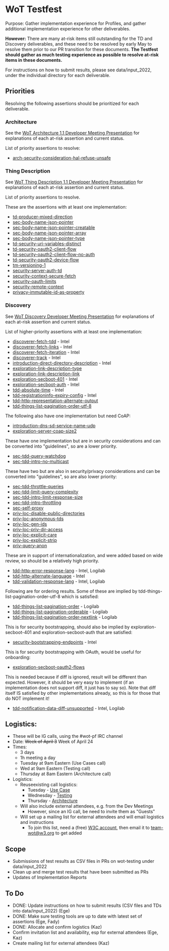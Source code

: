 # WoT Testfest
Purpose: Gather implementation experience for Profiles,
and gather additional implementation experience for other deliverables.

**However:** There are many at-risk items still outstanding for the TD and Discovery deliverables,
and these need to be resolved by early May to resolve them prior to our PR transition for
these documents.  **The Testfest should gather as much testing experience as possible to
resolve at-risk items in these documents.**

For instructions on how to submit results, please see data/input_2022, under the individual
directory for each deliverable.

## Priorities
Resolving the following assertions should be prioritized for each deliverable.

### Architecture
See the [WoT Architecture 1.1 Developer Meeting Presentation](https://docs.google.com/presentation/d/16Ow5rPjnojdl693pqkOhoc5bNCBIMOYZvJQC9wHZGsk/edit?usp=sharing)
for explanations of each at-risk assertion and current status.

List of priority assertions to resolve:
* [arch-security-consideration-hal-refuse-unsafe](https://w3c.github.io/wot-architecture#arch-security-consideration-hal-refuse-unsafe)

### Thing Description
See [WoT Thing Description 1.1 Developer Meeting Presentation](https://docs.google.com/presentation/d/1OZeLR0-qAw01R1UloTG25xQjc5LFuwvRP9o50QVo660/edit?usp=sharing)
for explanations of each at-risk assertion and current status.

List of priority assertions to resolve.

These are the assertions with at least one implementation:
* [td-producer-mixed-direction](https://w3c.github.io/wot-thing-description#td-producer-mixed-direction)
* [sec-body-name-json-pointer](https://w3c.github.io/wot-thing-description#sec-body-name-json-pointer)
* [sec-body-name-json-pointer-creatable](https://w3c.github.io/wot-thing-description#sec-body-name-json-pointer-creatable)
* [sec-body-name-json-pointer-array](https://w3c.github.io/wot-thing-description#sec-body-name-json-pointer-array)
* [sec-body-name-json-pointer-type](https://w3c.github.io/wot-thing-description#sec-body-name-json-pointer-type)
* [td-security-uri-variables-distinct](https://w3c.github.io/wot-thing-description#td-security-uri-variables-distinct)
* [td-security-oauth2-client-flow](https://w3c.github.io/wot-thing-description#td-security-oauth2-client-flow)
* [td-security-oauth2-client-flow-no-auth](https://w3c.github.io/wot-thing-description#td-security-oauth2-client-flow-no-auth)
* [td-security-oauth2-device-flow](https://w3c.github.io/wot-thing-description#td-security-oauth2-device-flow)
* [tm-versioning-1](https://w3c.github.io/wot-thing-description#tm-versioning-1)
* [security-server-auth-td](https://w3c.github.io/wot-thing-description#security-server-auth-td)
* [security-context-secure-fetch](https://w3c.github.io/wot-thing-description#security-context-secure-fetch)
* [security-oauth-limits](https://w3c.github.io/wot-thing-description#security-oauth-limits)
* [security-remote-context](https://w3c.github.io/wot-thing-description#security-remote-context)
* [privacy-immutable-id-as-property](https://w3c.github.io/wot-thing-description#privacy-immutable-id-as-property)

### Discovery
See [WoT Discovery Developer Meeting Presentation](https://docs.google.com/presentation/d/1HEI1uObGJdXEddWbg2vWFz_LjiCL44yHGac8EPUzGUs/edit?usp=sharing)
for explanations of each at-risk assertion and current status.

List of higher-priority assertions with at least one implementation:
* [discoverer-fetch-tdd](https://w3c.github.io/wot-discovery#discoverer-fetch-tdd) - Intel
* [discoverer-fetch-links](https://w3c.github.io/wot-discovery#discoverer-fetch-links) - Intel
* [discoverer-fetch-iteration](https://w3c.github.io/wot-discovery#discoverer-fetch-iteration) - Intel
* [discoverer-track](https://w3c.github.io/wot-discovery#discoverer-track) - Intel
* [introduction-direct-directory-description](https://w3c.github.io/wot-discovery#introduction-direct-directory-description) - Intel
* [exploration-link-description-type](https://w3c.github.io/wot-discovery#exploration-link-description-type) 
* [exploration-link-description-link](https://w3c.github.io/wot-discovery#exploration-link-description-link) 
* [exploration-secboot-401](https://w3c.github.io/wot-discovery#exploration-secboot-401) - Intel
* [exploration-secboot-auth](https://w3c.github.io/wot-discovery#exploration-secboot-auth) - Intel
* [tdd-absolute-time](https://w3c.github.io/wot-discovery#tdd-absolute-time) - Intel
* [tdd-registrationinfo-expiry-config](https://w3c.github.io/wot-discovery#tdd-registrationinfo-expiry-config) - Intel
* [tdd-http-representation-alternate-output](https://w3c.github.io/wot-discovery#tdd-http-representation-alternate-output) 
* [tdd-things-list-pagination-order-utf-8](https://w3c.github.io/wot-discovery#tdd-things-list-pagination-order-utf-8) 

The following also have one implementation but need CoAP:
* [introduction-dns-sd-service-name-udp](https://w3c.github.io/wot-discovery#introduction-dns-sd-service-name-udp) 
* [exploration-server-coap-size2](https://w3c.github.io/wot-discovery#exploration-server-coap-size2) 

These have one implementation but are in security considerations and can be converted into "guidelines", so are
a lower priority.
* [sec-tdd-query-watchdog](https://w3c.github.io/wot-discovery#sec-tdd-query-watchdog) 
* [sec-tdd-intro-no-multicast](https://w3c.github.io/wot-discovery#sec-tdd-intro-no-multicast) 

These have two but are also in security/privacy considerations and can be converted into "guidelines", so are also
lower priority:
* [sec-tdd-throttle-queries](https://w3c.github.io/wot-discovery#sec-tdd-throttle-queries)
* [sec-tdd-limit-query-complexity](https://w3c.github.io/wot-discovery#sec-tdd-limit-query-complexity)
* [sec-tdd-intro-limit-response-size](https://w3c.github.io/wot-discovery#sec-tdd-intro-limit-response-size)
* [sec-tdd-intro-throttling](https://w3c.github.io/wot-discovery#sec-tdd-intro-throttling)
* [sec-self-proxy](https://w3c.github.io/wot-discovery#sec-self-proxy)
* [priv-loc-disable-public-directories](https://w3c.github.io/wot-discovery#priv-loc-disable-public-directories)
* [priv-loc-anonymous-tds](https://w3c.github.io/wot-discovery#priv-loc-anonymous-tds)
* [priv-loc-gen-ids](https://w3c.github.io/wot-discovery#priv-loc-gen-ids)
* [priv-loc-priv-dir-access](https://w3c.github.io/wot-discovery#priv-loc-priv-dir-access)
* [priv-loc-explicit-care](https://w3c.github.io/wot-discovery#priv-loc-explicit-care)
* [priv-loc-explicit-strip](https://w3c.github.io/wot-discovery#priv-loc-explicit-strip)
* [priv-query-anon](https://w3c.github.io/wot-discovery#priv-query-anon)

These are in support of internationalization, and were added based on wide review, so should be a relatively high
priority.
* [tdd-http-error-response-lang](https://w3c.github.io/wot-discovery#tdd-http-error-response-lang) - Intel, Logilab
* [tdd-http-alternate-language](https://w3c.github.io/wot-discovery#tdd-http-alternate-language) - Intel
* [tdd-validation-response-lang](https://w3c.github.io/wot-discovery#tdd-validation-response-lang) - Intel, Logilab

Following are for ordering results.  Some of these are implied by tdd-things-list-pagination-order-utf-8 which is satisfied:
* [tdd-things-list-pagination-order](https://w3c.github.io/wot-discovery#tdd-things-list-pagination-order) - Logilab
* [tdd-things-list-pagination-orderable](https://w3c.github.io/wot-discovery#tdd-things-list-pagination-orderable) - Logilab
* [tdd-things-list-pagination-order-nextlink](https://w3c.github.io/wot-discovery#tdd-things-list-pagination-order-nextlink) - Logilab

This is for security bootstrapping, should also be implied by exploration-secboot-401 and exploration-secboot-auth that are satisfied:
* [security-bootstrapping-endpoints](https://w3c.github.io/wot-discovery#security-bootstrapping-endpoints) - Intel

This is for security bootstrapping with OAuth, would be useful for onboarding:
* [exploration-secboot-oauth2-flows](https://w3c.github.io/wot-discovery#exploration-secboot-oauth2-flows)

This is needed because if diff is ignored, result will be different than expected.
However, it should be very easy to implement (if an implementation does not support diff, it just has to say so).
Note that diff itself IS satisfied by other implementations already, so this is for those that do NOT implement it!
* [tdd-notification-data-diff-unsupported](https://w3c.github.io/wot-discovery#tdd-notification-data-diff-unsupported) - Intel, Logilab

## Logistics:
* These will be IG calls, using the #wot-pf IRC channel
* Date: <strike>Week of April 3</strike> Week of April 24
* Times: 
   - 3 days
   - 1h meeting a day
   - Tuesday at 9am Eastern (Use Cases call)
   - Wed at 9am Eastern (Testing call)
   - Thursday at 8am Eastern (Architecture call)
* Logistics: 
   - Reuseexisting call logistics:
       - Tuesday - [Use Case](https://www.w3.org/events/meetings/34554f1f-4033-474a-933d-ad4244f5a25b/20230425T080000)
       - Wednesday - [Testing](https://www.w3.org/events/meetings/0f4fbf77-e620-4ec1-865a-28d5d2f4fe38/20230426T090000)
       - Thursday - [Architecture](https://www.w3.org/events/meetings/7e8cb7d2-3be4-46d2-96a5-4ae08da07125/20230427T060000)
   - Will also include external attendees, e.g. from the Dev Meetings
       - However, since an IG call, be need to invite them as "Guests"
   - Will set up a mailing list for external attendees and will email logistics and instructions
       - To join this list, need a (free) [W3C account](https://www.w3.org/accounts/request), then email it to [team-wot@w3.org](mailto:team-wot@w3.org) to get added 

## Scope
- Submissions of test results as CSV files in PRs on wot-testing under data/input_2022
- Clean up and merge test results that have been submitted as PRs
- Updates of Implementation Reports

## To Do
- DONE: Update instructions on how to submit results (CSV files and TDs into data/input_2022) (Ege)
- DONE: Make sure testing tools are up to date with latest set of assertions (Ege, Fady)
- DONE: Allocate and confirm logistics (Kaz)
- Confirm invitation list and availability, esp for external attendees (Ege, Kaz)
- Create mailing list for external attendees (Kaz)

